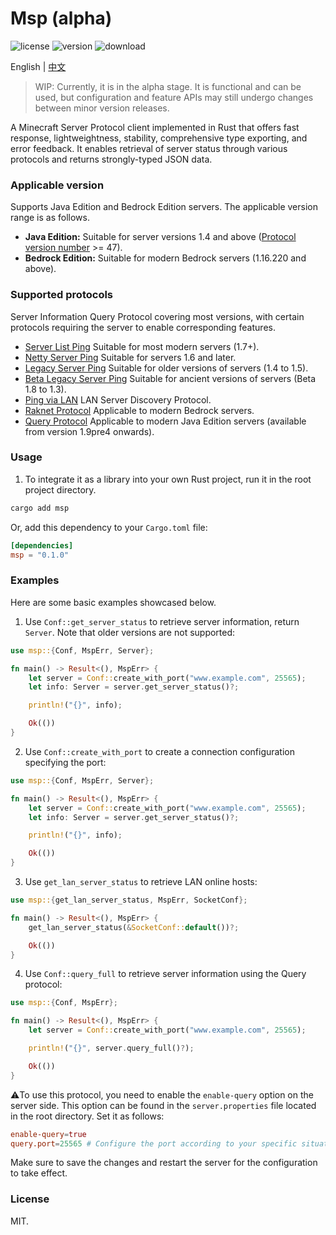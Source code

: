 # Msp (alpha)

![license](https://flat.badgen.net/badge/license/MIT/blue) ![version](https://flat.badgen.net/crates/v/msp) ![download](https://flat.badgen.net/crates/d/msp)

<p>English | <a href="README_ZH.md">中文</a></p>

> WIP: Currently, it is in the alpha stage. It is functional and can be used, but configuration and feature APIs may still undergo changes between minor version releases.

A Minecraft Server Protocol client implemented in Rust that offers fast response, lightweightness, stability, comprehensive type exporting, and error feedback. It enables retrieval of server status through various protocols and returns strongly-typed JSON data.

### Applicable version

Supports Java Edition and Bedrock Edition servers. The applicable version range is as follows.

- **Java Edition:** Suitable for server versions 1.4 and above ([Protocol version number](https://wiki.vg/Protocol_version_numbers) >= 47).
- **Bedrock Edition:** Suitable for modern Bedrock servers (1.16.220 and above).

### Supported protocols

Server Information Query Protocol covering most versions, with certain protocols requiring the server to enable corresponding features.

- [Server List Ping](https://wiki.vg/Server_List_Ping) Suitable for most modern servers (1.7+).
- [Netty Server Ping](https://wiki.vg/Server_List_Ping#1.6) Suitable for servers 1.6 and later.
- [Legacy Server Ping](https://wiki.vg/Server_List_Ping#1.4_to_1.5) Suitable for older versions of servers (1.4 to 1.5).
- [Beta Legacy Server Ping](https://wiki.vg/Server_List_Ping#Beta_1.8_to_1.3) Suitable for ancient versions of servers (Beta 1.8 to 1.3).
- [Ping via LAN](https://wiki.vg/Server_List_Ping#Ping_via_LAN_.28Open_to_LAN_in_Singleplayer.29) LAN Server Discovery Protocol.
- [Raknet Protocol](https://wiki.vg/Raknet_Protocol) Applicable to modern Bedrock servers.
- [Query Protocol](https://wiki.vg/Query) Applicable to modern Java Edition servers (available from version 1.9pre4 onwards).

### Usage

1. To integrate it as a library into your own Rust project, run it in the root project directory.

```bash
cargo add msp
```

Or, add this dependency to your `Cargo.toml` file:

```toml
[dependencies]
msp = "0.1.0"
```

### Examples

Here are some basic examples showcased below.

1. Use `Conf::get_server_status` to retrieve server information, return `Server`. Note that older versions are not supported:

```rust
use msp::{Conf, MspErr, Server};

fn main() -> Result<(), MspErr> {
    let server = Conf::create_with_port("www.example.com", 25565);
    let info: Server = server.get_server_status()?;

    println!("{}", info);

    Ok(())
}
```

2. Use `Conf::create_with_port` to create a connection configuration specifying the port:

```rust
use msp::{Conf, MspErr, Server};

fn main() -> Result<(), MspErr> {
    let server = Conf::create_with_port("www.example.com", 25565);
    let info: Server = server.get_server_status()?;

    println!("{}", info);

    Ok(())
}
```

3. Use `get_lan_server_status` to retrieve LAN online hosts:

```rust
use msp::{get_lan_server_status, MspErr, SocketConf};

fn main() -> Result<(), MspErr> {
    get_lan_server_status(&SocketConf::default())?;

    Ok(())
}
```

4. Use `Conf::query_full` to retrieve server information using the Query protocol:

```rust
use msp::{Conf, MspErr};

fn main() -> Result<(), MspErr> {
    let server = Conf::create_with_port("www.example.com", 25565);

    println!("{}", server.query_full()?);

    Ok(())
}
```

:warning:To use this protocol, you need to enable the `enable-query` option on the server side. This option can be found in the `server.properties` file located in the root directory. Set it as follows:

```toml
enable-query=true
query.port=25565 # Configure the port according to your specific situation
```

Make sure to save the changes and restart the server for the configuration to take effect.

### License

MIT.
